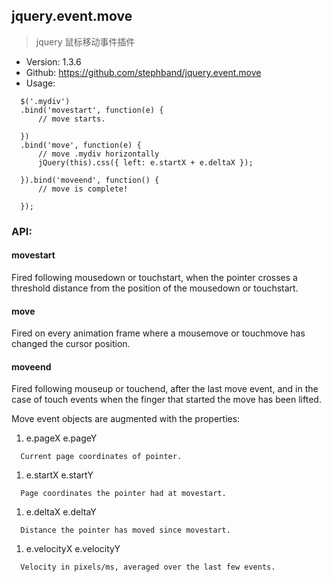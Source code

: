 ## jquery.event.move

> jquery 鼠标移动事件插件

* Version: 1.3.6
* Github: https://github.com/stephband/jquery.event.move
* Usage:
```
  $('.mydiv')
  .bind('movestart', function(e) {
      // move starts.

  })
  .bind('move', function(e) {
      // move .mydiv horizontally
      jQuery(this).css({ left: e.startX + e.deltaX });

  }).bind('moveend', function() {
      // move is complete!

  });
```

### API:

#### movestart

Fired following mousedown or touchstart, when the pointer crosses a threshold distance from the position of the mousedown or touchstart.

#### move

Fired on every animation frame where a mousemove or touchmove has changed the cursor position.

#### moveend

Fired following mouseup or touchend, after the last move event, and in the case of touch events when the finger that started the move has been lifted.

Move event objects are augmented with the properties:

  1. e.pageX  e.pageY
```
  Current page coordinates of pointer.
```
  1. e.startX e.startY
```
  Page coordinates the pointer had at movestart.
```
  1. e.deltaX e.deltaY
```
  Distance the pointer has moved since movestart.
```
  1. e.velocityX e.velocityY
```
  Velocity in pixels/ms, averaged over the last few events.
```